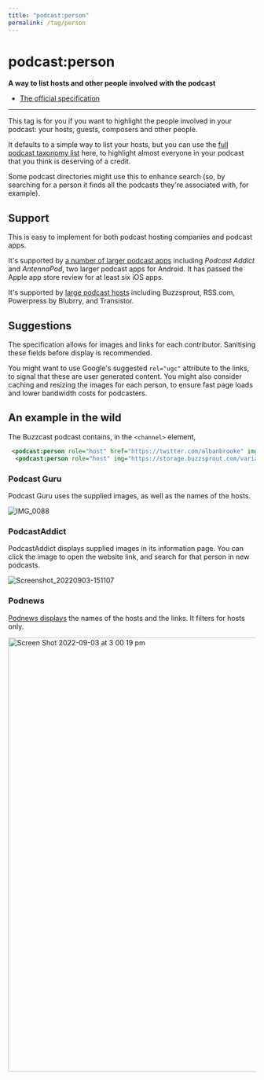 ```yaml
---
title: "podcast:person"
permalink: /tag/person
---
```


# <i class="pi pi-tag-person"></i>podcast:person
**A way to list hosts and other people involved with the podcast**

* [The official specification](https://github.com/Podcastindex-org/podcast-namespace/blob/main/docs/1.0.md#person)

- - -

This tag is for you if you want to highlight the people involved in your podcast: your hosts, guests, composers and other people.

It defaults to a simple way to list your hosts, but you can use the [full podcast taxonomy list](https://podcasttaxonomy.com/) here, to highlight almost everyone in your podcast that you think is deserving of a credit.

Some podcast directories might use this to enhance search (so, by searching for a person it finds all the podcasts they're associated with, for example).

## Support

This is easy to implement for both podcast hosting companies and podcast apps.

It's supported by [a number of larger podcast apps](https://podcastindex.org/apps?appTypes=app&elements=Funding) including _Podcast Addict_ and _AntennaPod_, two larger podcast apps for Android. It has passed the Apple app store review for at least six iOS apps.

It's supported by [large podcast hosts](https://podcastindex.org/apps?appTypes=hosting&elements=Funding) including Buzzsprout, RSS.com, Powerpress by Blubrry, and Transistor.

## Suggestions

The specification allows for images and links for each contributor. Sanitising these fields before display is recommended.

You might want to use Google's suggested `rel="ugc"` attribute to the links, to signal that these are user generated content. You might also consider caching and resizing the images for each person, to ensure fast page loads and lower bandwidth costs for podcasters.

## An example in the wild

The Buzzcast podcast contains, in the `<channel>` element,
```xml
 <podcast:person role="host" href="https://twitter.com/albanbrooke" img="https://storage.buzzsprout.com/variants/byutxwmvq601x1sny2gtnsyc3fmd/101950687c70b7e2f9ca148685b2ebc23e16838eb1d84e62f976687a774717da.jpeg">Alban Brooke</podcast:person>
  <podcast:person role="host" img="https://storage.buzzsprout.com/variants/iwguve03cmi6mwynebgillvq88q2/101950687c70b7e2f9ca148685b2ebc23e16838eb1d84e62f976687a774717da.jpeg">Kevin Finn</podcast:person>
```

### Podcast Guru

Podcast Guru uses the supplied images, as well as the names of the hosts.

![IMG_0088](https://user-images.githubusercontent.com/231941/188256866-9d4c70d2-dd0a-4e32-a7f0-8400f9e167ef.PNG)

### PodcastAddict

PodcastAddict displays supplied images in its information page. You can click the image to open the website link, and search for that person in new podcasts.

![Screenshot_20220903-151107](https://user-images.githubusercontent.com/231941/188256905-ffb1d5c9-4d44-40a8-9dbb-91eac9fcb4d0.png)

### Podnews

[Podnews displays](https://podnews.net/podcast/i6i6) the names of the hosts and the links. It filters for hosts only.

<img width="884" alt="Screen Shot 2022-09-03 at 3 00 19 pm" src="https://user-images.githubusercontent.com/231941/188256535-4dd315c3-ce5c-41e2-973b-299941b8e1be.png">

<script src="https://giscus.app/client.js"
        data-repo="jamescridland/podcastnamespace.org"
        data-repo-id="R_kgDOH0hJuA"
        data-category="General"
        data-category-id="DIC_kwDOH0hJuM4CQ1a_"
        data-mapping="title"
        data-strict="0"
        data-reactions-enabled="1"
        data-emit-metadata="0"
        data-input-position="bottom"
        data-theme="preferred_color_scheme"
        data-lang="en"
        data-loading="lazy"
        crossorigin="anonymous"
        async>
</script>
